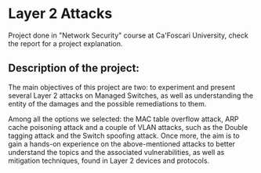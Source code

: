 # Layer 2 Attacks
Project done in "Network Security" course at Ca'Foscari University, check the report for a project explanation.

## Description of the project:
The main objectives of this project are two: to experiment and present several Layer 2 attacks on Managed Switches, as well as understanding the entity of the damages and the possible remediations to them. 

Among all the options we selected: the MAC table overflow attack, ARP cache poisoning attack and a couple of VLAN attacks, such as the Double tagging attack and the Switch spoofing attack. Once more, the aim is to gain a hands-on experience on the above-mentioned attacks to better understand the topics and the associated vulnerabilities, as well as mitigation techniques, found in Layer 2 devices and protocols.
